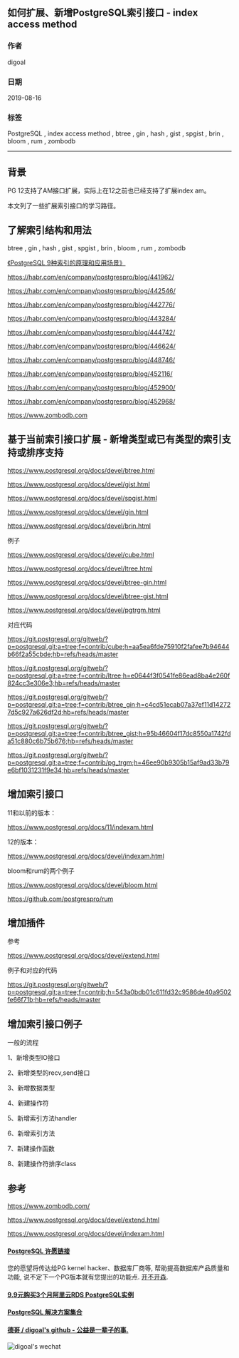 ## 如何扩展、新增PostgreSQL索引接口 - index access method     
                  
### 作者                  
digoal                  
                  
### 日期                  
2019-08-16                 
                  
### 标签                  
PostgreSQL , index access method , btree , gin , hash , gist , spgist , brin , bloom , rum , zombodb     
                  
----                  
                  
## 背景         
PG 12支持了AM接口扩展，实际上在12之前也已经支持了扩展index am。  
  
本文列了一些扩展索引接口的学习路径。  
  
## 了解索引结构和用法  
  
btree , gin , hash , gist , spgist , brin , bloom , rum , zombodb    
  
[《PostgreSQL 9种索引的原理和应用场景》](../201706/20170627_01.md)    
  
https://habr.com/en/company/postgrespro/blog/441962/  
  
https://habr.com/en/company/postgrespro/blog/442546/  
  
https://habr.com/en/company/postgrespro/blog/442776/  
  
https://habr.com/en/company/postgrespro/blog/443284/  
  
https://habr.com/en/company/postgrespro/blog/444742/  
  
https://habr.com/en/company/postgrespro/blog/446624/  
  
https://habr.com/en/company/postgrespro/blog/448746/  
  
https://habr.com/en/company/postgrespro/blog/452116/  
  
https://habr.com/en/company/postgrespro/blog/452900/  
  
https://habr.com/en/company/postgrespro/blog/452968/  
  
https://www.zombodb.com  
  
## 基于当前索引接口扩展 - 新增类型或已有类型的索引支持或排序支持  
https://www.postgresql.org/docs/devel/btree.html  
  
https://www.postgresql.org/docs/devel/gist.html  
  
https://www.postgresql.org/docs/devel/spgist.html  
  
https://www.postgresql.org/docs/devel/gin.html  
  
https://www.postgresql.org/docs/devel/brin.html  
  
例子  
  
https://www.postgresql.org/docs/devel/cube.html  
  
https://www.postgresql.org/docs/devel/ltree.html  
  
https://www.postgresql.org/docs/devel/btree-gin.html  
  
https://www.postgresql.org/docs/devel/btree-gist.html  
  
https://www.postgresql.org/docs/devel/pgtrgm.html  
  
对应代码  
  
https://git.postgresql.org/gitweb/?p=postgresql.git;a=tree;f=contrib/cube;h=aa5ea6fde75910f2fafee7b94644b66f2a55cbde;hb=refs/heads/master  
  
https://git.postgresql.org/gitweb/?p=postgresql.git;a=tree;f=contrib/ltree;h=e0644f3f0541fe86ead8ba4e260f824cc3e306e3;hb=refs/heads/master  
  
https://git.postgresql.org/gitweb/?p=postgresql.git;a=tree;f=contrib/btree_gin;h=c4cd51ecab07a37ef11d142727d5c927a626df2d;hb=refs/heads/master  
  
https://git.postgresql.org/gitweb/?p=postgresql.git;a=tree;f=contrib/btree_gist;h=95b46604f17dc8550a1742fda51c880c6b75b676;hb=refs/heads/master  
  
https://git.postgresql.org/gitweb/?p=postgresql.git;a=tree;f=contrib/pg_trgm;h=46ee90b9305b15af9ad33b79e6bf1031231f9e34;hb=refs/heads/master  
  
## 增加索引接口  
11和以前的版本：  
  
https://www.postgresql.org/docs/11/indexam.html  
  
12的版本：  
  
https://www.postgresql.org/docs/devel/indexam.html  
  
bloom和rum的两个例子  
  
https://www.postgresql.org/docs/devel/bloom.html  
  
https://github.com/postgrespro/rum  
  
## 增加插件  
参考  
  
https://www.postgresql.org/docs/devel/extend.html  
  
例子和对应的代码  
  
https://git.postgresql.org/gitweb/?p=postgresql.git;a=tree;f=contrib;h=543a0bdb01c611fd32c9586de40a9502fe66f71b;hb=refs/heads/master  
  
## 增加索引接口例子  
一般的流程  
  
1、新增类型IO接口  
  
2、新增类型的recv,send接口  
  
3、新增数据类型  
  
4、新建操作符  
  
5、新增索引方法handler  
  
6、新增索引方法  
  
7、新建操作函数  
  
8、新建操作符排序class  
  
       
## 参考  
https://www.zombodb.com/  
  
https://www.postgresql.org/docs/devel/extend.html  
  
https://www.postgresql.org/docs/devel/indexam.html  
  

    
  
  
  
  
  
  
  
  
  
  
  
  
  
  
  
  
  
  
  
  
  
  
  
  
  
  
  
  
  
  
  
  
  
  
  
  
  
  
  
  
  
  
  
  
  
  
  
  
  
  
  
  
  
  
  
  
  
  
  
#### [PostgreSQL 许愿链接](https://github.com/digoal/blog/issues/76 "269ac3d1c492e938c0191101c7238216")
您的愿望将传达给PG kernel hacker、数据库厂商等, 帮助提高数据库产品质量和功能, 说不定下一个PG版本就有您提出的功能点. [开不开森](https://github.com/digoal/blog/issues/76 "269ac3d1c492e938c0191101c7238216").  
  
  
#### [9.9元购买3个月阿里云RDS PostgreSQL实例](https://www.aliyun.com/database/postgresqlactivity "57258f76c37864c6e6d23383d05714ea")
  
  
#### [PostgreSQL 解决方案集合](https://yq.aliyun.com/topic/118 "40cff096e9ed7122c512b35d8561d9c8")
  
  
#### [德哥 / digoal's github - 公益是一辈子的事.](https://github.com/digoal/blog/blob/master/README.md "22709685feb7cab07d30f30387f0a9ae")
  
  
![digoal's wechat](../pic/digoal_weixin.jpg "f7ad92eeba24523fd47a6e1a0e691b59")
  
